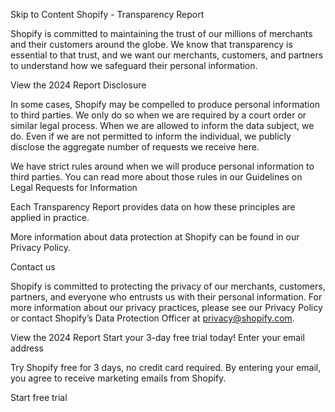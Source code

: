 Skip to Content
Shopify -
Transparency Report

Shopify is committed to maintaining the trust of our millions of merchants and their customers around the globe. We know that transparency is essential to that trust, and we want our merchants, customers, and partners to understand how we safeguard their personal information.

View the 2024 Report
Disclosure

In some cases, Shopify may be compelled to produce personal information to third parties. We only do so when we are required by a court order or similar legal process. When we are allowed to inform the data subject, we do. Even if we are not permitted to inform the individual, we publicly disclose the aggregate number of requests we receive here.

We have strict rules around when we will produce personal information to third parties. You can read more about those rules in our Guidelines on Legal Requests for Information

Each Transparency Report provides data on how these principles are applied in practice.

More information about data protection at Shopify can be found in our Privacy Policy.

Contact us

Shopify is committed to protecting the privacy of our merchants, customers, partners, and everyone who entrusts us with their personal information. For more information about our privacy practices, please see our Privacy Policy or contact Shopify’s Data Protection Officer at privacy@shopify.com.

View the 2024 Report
Start your 3-day free trial today!
Enter your email address

Try Shopify free for 3 days, no credit card required. By entering your email, you agree to receive marketing emails from Shopify.

Start free trial